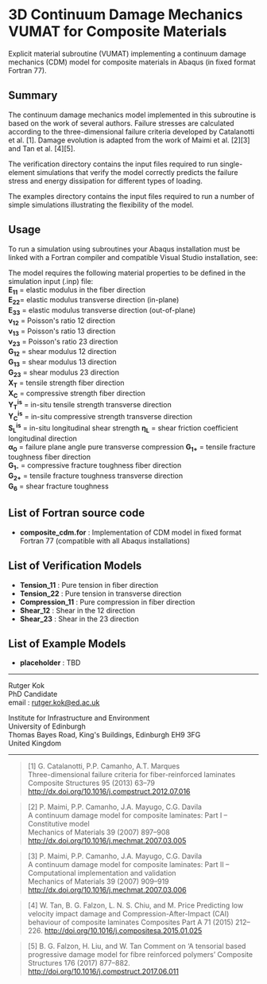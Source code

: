 # 3D Continuum Damage Mechanics VUMAT for Composite Materials
Explicit material subroutine (VUMAT) implementing a continuum damage mechanics (CDM) model for composite materials in Abaqus (in fixed format Fortran 77).

## Summary
The continuum damage mechanics model implemented in this subroutine is based on the work of several authors. Failure stresses are calculated according to the three-dimensional failure criteria developed by Catalanotti et al. [1]. Damage evolution is adapted from the work of Maimi et al. [2][3] and Tan et al. [4][5].

The verification directory contains the input files required to run single-element simulations that verify the model correctly predicts the failure stress and energy dissipation for different types of loading. 

The examples directory contains the input files required to run a number of simple simulations illustrating the flexibility of the model.

## Usage
To run a simulation using subroutines your Abaqus installation must be linked with a Fortran compiler and compatible Visual Studio installation, see: 

The model requires the following material properties to be defined in the simulation input (.inp) file:  
**E<sub>11</sub>** = elastic modulus in the fiber direction  
**E<sub>22</sub>**= elastic modulus transverse direction (in-plane)  
**E<sub>33</sub>** = elastic modulus transverse direction (out-of-plane)  
**ν<sub>12</sub>** = Poisson's ratio 12 direction  
**ν<sub>13</sub>** = Poisson's ratio 13 direction  
**ν<sub>23</sub>** = Poisson's ratio 23 direction  
**G<sub>12</sub>** = shear modulus 12 direction  
**G<sub>13</sub>** = shear modulus 13 direction  
**G<sub>23</sub>** = shear modulus 23 direction  
**X<sub>T</sub>** = tensile strength fiber direction  
**X<sub>C</sub>** = compressive strength fiber direction   
**Y<sub>T</sub><sup>is</sup>** =  in-situ tensile strength transverse direction  
**Y<sub>C</sub><sup>is</sup>** = in-situ compressive strength transverse direction  
**S<sub>L</sub><sup>is</sup>** = in-situ longitudinal shear strength
**η<sub>L</sub>** = shear friction coefficient longitudinal direction  
**α<sub>0</sub>** = failure plane angle pure transverse compression
**G<sub>1+</sub>** =  tensile fracture toughness fiber direction  
**G<sub>1-</sub>** =  compressive fracture toughness fiber direction  
**G<sub>2+</sub>** = tensile fracture toughness transverse direction  
**G<sub>6</sub>** = shear fracture toughness  

## List of Fortran source code
- **composite_cdm.for** : Implementation of CDM model in fixed format Fortran 77 (compatible with all Abaqus installations)

## List of Verification Models  
- **Tension_11** : Pure tension in fiber direction  
- **Tension_22** : Pure tension in transverse direction  
- **Compression_11** : Pure compression in fiber direction  
- **Shear_12** : Shear in the 12 direction  
- **Shear_23** : Shear in the 23 direction  

## List of Example Models  
- **placeholder** : TBD

***
Rutger Kok  
PhD Candidate  
email : rutger.kok@ed.ac.uk  

Institute for Infrastructure and Environment  
University of Edinburgh    
Thomas Bayes Road, King's Buildings, Edinburgh EH9 3FG   
United Kingdom

***
>[1] G. Catalanotti, P.P. Camanho, A.T. Marques  
>Three-dimensional failure criteria for fiber-reinforced laminates   
>Composite Structures 95 (2013) 63–79  
>http://dx.doi.org/10.1016/j.compstruct.2012.07.016  

>[2] P. Maimi, P.P. Camanho, J.A. Mayugo, C.G. Davila  
>A continuum damage model for composite laminates: Part I – Constitutive model  
>Mechanics of Materials 39 (2007) 897–908  
>http://dx.doi.org/10.1016/j.mechmat.2007.03.005  

>[3] P. Maimi, P.P. Camanho, J.A. Mayugo, C.G. Davila  
>A continuum damage model for composite laminates: Part II – Computational implementation and validation  
>Mechanics of Materials 39 (2007) 909–919  
>http://dx.doi.org/10.1016/j.mechmat.2007.03.006  

>[4] W. Tan, B. G. Falzon, L. N. S. Chiu, and M. Price
>Predicting low velocity impact damage and
>Compression-After-Impact (CAI) behaviour of composite
>laminates
>Composites Part A 71 (2015) 212–226.
>http://doi.org/10.1016/j.compositesa.2015.01.025

>[5] B. G. Falzon, H. Liu, and W. Tan
>Comment on ‘A tensorial based progressive damage model for
>fibre reinforced polymers’
>Composite Structures 176 (2017) 877–882.
>http://doi.org/10.1016/j.compstruct.2017.06.011
